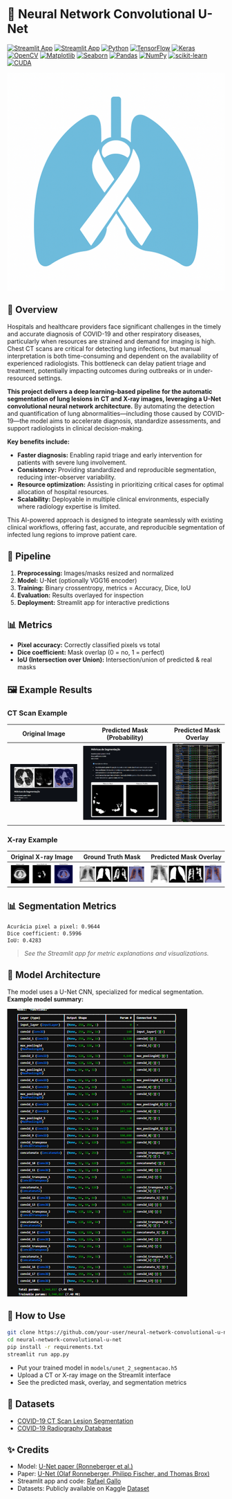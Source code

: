 # 🧠 Neural Network Convolutional U-Net

[![Streamlit App](https://img.shields.io/badge/Streamlit-Deployed-brightgreen?logo=streamlit)](link-do-seu-app)
[![Streamlit App](https://img.shields.io/badge/Streamlit-Deployed-brightgreen?logo=streamlit)](link-do-seu-app)
[![Python](https://img.shields.io/badge/Python-3.8%2B-blue?logo=python)](https://www.python.org/)
[![TensorFlow](https://img.shields.io/badge/TensorFlow-2.x-orange?logo=tensorflow)](https://www.tensorflow.org/)
[![Keras](https://img.shields.io/badge/Keras-2.x-D00000?logo=keras)](https://keras.io/)
[![OpenCV](https://img.shields.io/badge/OpenCV-4.x-%23white?logo=opencv)](https://opencv.org/)
[![Matplotlib](https://img.shields.io/badge/Matplotlib-3.x-%23yellow?logo=matplotlib)](https://matplotlib.org/)
[![Seaborn](https://img.shields.io/badge/Seaborn-0.12.x-76B900?logo=seaborn)](https://seaborn.pydata.org/)
[![Pandas](https://img.shields.io/badge/Pandas-1.x-150458?logo=pandas)](https://pandas.pydata.org/)
[![NumPy](https://img.shields.io/badge/NumPy-1.x-013243?logo=numpy)](https://numpy.org/)
[![scikit-learn](https://img.shields.io/badge/scikit--learn-1.x-F7931E?logo=scikitlearn)](https://scikit-learn.org/)
[![CUDA](https://img.shields.io/badge/CUDA-enabled-76B900?logo=nvidia)](https://developer.nvidia.com/cuda-toolkit)

![Lung Cancer Awareness Symbol](https://github.com/RafaelGallo/Neural-Network-Convolutional-U-Net/blob/main/img/007.png?raw=true)


## 📌 Overview

Hospitals and healthcare providers face significant challenges in the timely and accurate diagnosis of COVID-19 and other respiratory diseases, particularly when resources are strained and demand for imaging is high. Chest CT scans are critical for detecting lung infections, but manual interpretation is both time-consuming and dependent on the availability of experienced radiologists. This bottleneck can delay patient triage and treatment, potentially impacting outcomes during outbreaks or in under-resourced settings.

**This project delivers a deep learning–based pipeline for the automatic segmentation of lung lesions in CT and X-ray images, leveraging a U-Net convolutional neural network architecture.** By automating the detection and quantification of lung abnormalities—including those caused by COVID-19—the model aims to accelerate diagnosis, standardize assessments, and support radiologists in clinical decision-making.

**Key benefits include:**

* **Faster diagnosis:** Enabling rapid triage and early intervention for patients with severe lung involvement.
* **Consistency:** Providing standardized and reproducible segmentation, reducing inter-observer variability.
* **Resource optimization:** Assisting in prioritizing critical cases for optimal allocation of hospital resources.
* **Scalability:** Deployable in multiple clinical environments, especially where radiology expertise is limited.

This AI-powered approach is designed to integrate seamlessly with existing clinical workflows, offering fast, accurate, and reproducible segmentation of infected lung regions to improve patient care.


## 🚀 Pipeline

1. **Preprocessing:** Images/masks resized and normalized
2. **Model:** U-Net (optionally VGG16 encoder)
3. **Training:** Binary crossentropy, metrics = Accuracy, Dice, IoU
4. **Evaluation:** Results overlayed for inspection
5. **Deployment:** Streamlit app for interactive predictions

## 📊 Metrics

* **Pixel accuracy:** Correctly classified pixels vs total
* **Dice coefficient:** Mask overlap (0 = no, 1 = perfect)
* **IoU (Intersection over Union):** Intersection/union of predicted & real masks

## 🖼️ Example Results

### CT Scan Example

| Original Image              | Predicted Mask (Probability) | Predicted Mask Overlay     |
| --------------------------- | ---------------------------- | -------------------------- |
| ![Original](https://github.com/RafaelGallo/Neural-Network-Convolutional-U-Net/blob/main/img/001.png?raw=true) | ![Predicted](https://github.com/RafaelGallo/Neural-Network-Convolutional-U-Net/blob/main/img/002.png?raw=true) | ![Overlay](https://github.com/RafaelGallo/Neural-Network-Convolutional-U-Net/blob/main/img/003.png?raw=true) |

### X-ray Example

| Original X-ray Image     | Ground Truth Mask     | Predicted Mask Overlay     |
| ------------------------ | --------------------- | -------------------------- |
| ![X-ray](https://github.com/RafaelGallo/Neural-Network-Convolutional-U-Net/blob/main/img/004.png?raw=true) | ![GT](https://github.com/RafaelGallo/Neural-Network-Convolutional-U-Net/blob/main/img/005.png?raw=true) | ![Overlay](https://github.com/RafaelGallo/Neural-Network-Convolutional-U-Net/blob/main/img/006.png?raw=true) |

## 📊 Segmentation Metrics

```
Acurácia pixel a pixel: 0.9644
Dice coefficient: 0.5996
IoU: 0.4283
```

> *See the Streamlit app for metric explanations and visualizations.*


## 🧠 Model Architecture

The model uses a U-Net CNN, specialized for medical segmentation.
**Example model summary:**

![Model Summary](https://github.com/RafaelGallo/Neural-Network-Convolutional-U-Net/blob/main/img/003.png?raw=true)

## 🚦 How to Use

```bash
git clone https://github.com/your-user/neural-network-convolutional-u-net.git
cd neural-network-convolutional-u-net
pip install -r requirements.txt
streamlit run app.py
```

* Put your trained model in `models/unet_2_segmentacao.h5`
* Upload a CT or X-ray image on the Streamlit interface
* See the predicted mask, overlay, and segmentation metrics

## 📂 Datasets

* [COVID-19 CT Scan Lesion Segmentation](https://www.kaggle.com/datasets/andrewmvd/covid19-ct-scan-lesion-segmentation-dataset)
* [COVID-19 Radiography Database](https://www.kaggle.com/datasets/tawsifurrahman/covid19-radiography-database)

## ✨ Credits

* Model: [U-Net paper (Ronneberger et al.)](https://arxiv.org/abs/1505.04597)
* Paper: [U-Net (Olaf Ronneberger, Philipp Fischer, and Thomas Brox)](https://arxiv.org/pdf/1505.04597)
* Streamlit app and code: [Rafael Gallo](https://github.com/RafaelGallo)
* Datasets: Publicly available on Kaggle [Dataset]()
